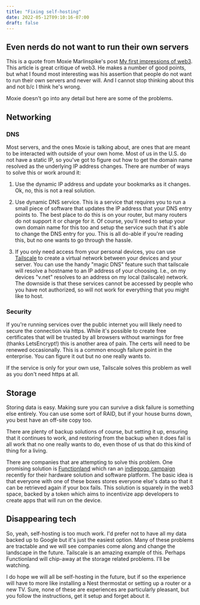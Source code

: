```yaml
---
title: "Fixing self-hosting"
date: 2022-05-12T09:10:16-07:00
draft: false
---
```


## Even nerds do not want to run their own servers

This is a quote from Moxie Marlinspike's post [My first impressions of
web3](https://moxie.org/2022/01/07/web3-first-impressions.html). This article is
great critique of web3. He makes a number of good points, but what I found most
interesting was his assertion that people do not want to run their own servers and never
will. And I cannot stop thinking about this and not b/c I think he's wrong.

Moxie doesn't go into any detail but here are some of the problems.

## Networking

### DNS

Most servers, and the ones Moxie is talking about, are ones that are meant to be
interacted with outside of your own home. Most of us in the U.S. do not have a static IP,
so you've got to figure out how to get the domain name resolved as the underlying IP
address changes. There are number of ways to solve this or work around it:

1. Use the dynamic IP address and update your bookmarks as it changes. Ok, no, this is not a
real solution.

2. Use dynamic DNS service. This is a service that requires you to run a small piece of
software that updates the IP address that your DNS entry points to. The best place to do
this is on your router, but many routers do not support it or charge for it. Of course,
you'll need to setup your own domain name for this too and setup the service such that
it's able to change the DNS entry for you. This is all do-able if you're reading this, but
no one wants to go through the hassle.

3. If you only need access from your personal devices, you can use
[Tailscale](https://tailscale.com) to create a virtual network between your devices and
your server. You can use the handy "magic DNS" feature such that tailscale will
resolve a hostname to an IP address of your choosing. I.e., on my devices "v.net" resolves
to an address on my local (tailscale) network. The downside is that these services cannot be
accessed by people who you have not authorized, so will not work for everything that you
might like to host.

### Security

If you're running services over the public internet you will likely need to secure
the connection via https. While it's possible to create free certificates that will be trusted by
all browsers without warnings for free (thanks LetsEncrypt!) this is another area of pain.
The certs will need to be renewed occasionally. This is a common enough failure point in
the enterprise. You can figure it out but no one really wants to.

If the service is only for your own use, Tailscale solves this problem as well as you
don't need https at all.

## Storage

Storing data is easy. Making sure you can survive a disk failure is something else
entirely. You can use some sort of RAID, but if your house burns down, you best have an
off-site copy too.

There are plenty of backup solutions of course, but setting it up, ensuring that it continues to
work, and restoring from the backup when it does fail is all work that no one really wants
to do, even those of us that do this kind of thing for a living.

There are companies that are attempting to solve this problem. One promising solution is
[Functionland](https://fx.land/) which ran an [indiegogo
campaign](https://www.indiegogo.com/projects/box-first-free-forever-cloud-storage-alternative#/)
recently for their hardware solution and software platform. The basic idea is that
everyone with one of these boxes stores everyone else's data so that it can be retrieved
again if your box fails. This solution is squarely in the web3 space, backed by a token
which aims to incentivize app developers to create apps that will run on the device.

## Disappearing tech

So, yeah, self-hosting is too much work. I'd prefer not to have all my data backed up to
Google but it's just the easiest option. Many of these problems are tractable and we will
see companies come along and change the landscape in the future. Tailscale is an amazing
example of this. Perhaps Functionland will chip-away at the storage related problems. I'll
be watching.

I do hope we will all be self-hosting in the future, but if so the experience will have to
more like installing a Nest thermostat or setting up a router or a new TV. Sure, none of
these are experiences are particularly pleasant, but you follow the instructions, get
it setup and forget about it.
